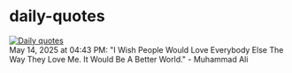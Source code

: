 # daily-quotes
[![Daily quotes](https://github.com/ceepu8/daily-quotes/actions/workflows/daily-quote.yml/badge.svg)](https://github.com/ceepu8/daily-quotes/actions/workflows/daily-quote.yml)<br/>
May 14, 2025 at 04:43 PM: "I Wish People Would Love Everybody Else The Way They Love Me. It Would Be A Better World." - Muhammad Ali
